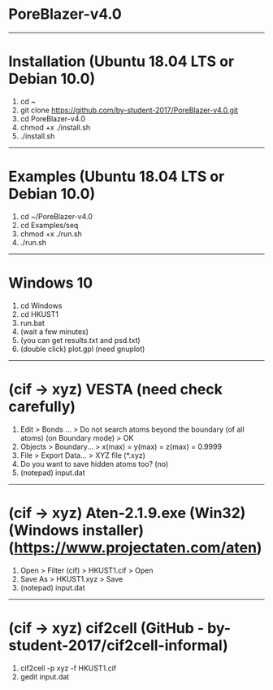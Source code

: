 # PoreBlazer-v4.0


-----
# Installation (Ubuntu 18.04 LTS or Debian 10.0)
1. cd ~
2. git clone https://github.com/by-student-2017/PoreBlazer-v4.0.git
3. cd PoreBlazer-v4.0
4. chmod +x ./install.sh
5. ./install.sh


-----
# Examples (Ubuntu 18.04 LTS or Debian 10.0)
1. cd ~/PoreBlazer-v4.0
2. cd Examples/seq
3. chmod +x ./run.sh
4. ./run.sh


-----
# Windows 10
1. cd Windows
2. cd HKUST1
3. run.bat
4. (wait a few minutes)
5. (you can get results.txt and psd.txt)
6. (double click) plot.gpl (need gnuplot)


-----
# (cif -> xyz) VESTA (need check carefully) 
1. Edit > Bonds ... > Do not search atoms beyond the boundary (of all atoms) (on Boundary mode)  > OK
2. Objects > Boundary... > x(max) = y(max) = z(max) = 0.9999
3. File > Export Data... > XYZ file (*.xyz)
4. Do you want to save hidden atoms too? (no)
5. (notepad) input.dat

-----
# (cif -> xyz) Aten-2.1.9.exe (Win32) (Windows installer) (https://www.projectaten.com/aten)
1. Open > Filter (cif) > HKUST1.cif > Open
2. Save As > HKUST1.xyz > Save
3. (notepad) input.dat

-----
# (cif -> xyz) cif2cell (GitHub - by-student-2017/cif2cell-informal)
1. cif2cell -p xyz -f HKUST1.cif
2. gedit input.dat